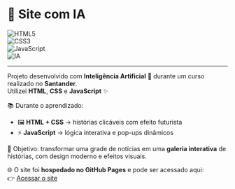 
# 🚀 Site com IA
![HTML5](https://img.shields.io/badge/HTML5-E34F26?style=for-the-badge&logo=html5&logoColor=white)  
![CSS3](https://img.shields.io/badge/CSS3-1572B6?style=for-the-badge&logo=css3&logoColor=white)  
![JavaScript](https://img.shields.io/badge/JavaScript-F7DF1E?style=for-the-badge&logo=javascript&logoColor=black)  
![IA](https://img.shields.io/badge/Inteligência%20Artificial-00C853?style=for-the-badge&logo=openai&logoColor=white)  

---

Projeto desenvolvido com **Inteligência Artificial** 🤖 durante um curso realizado no **Santander**.  
Utilizei **HTML**, **CSS** e **JavaScript** ✨  

📚 Durante o aprendizado:  
- 🖼️ **HTML + CSS** → histórias clicáveis com efeito futurista  
- ⚡ **JavaScript** → lógica interativa e pop-ups dinâmicos  

🎯 Objetivo: transformar uma grade de notícias em uma **galeria interativa** de histórias, com design moderno e efeitos visuais.  

🌐 O site foi **hospedado no GitHub Pages** e pode ser acessado aqui:  
👉 [Acessar o site](https://marcos-hendell.github.io/meu-1--site-com-ia/)  
